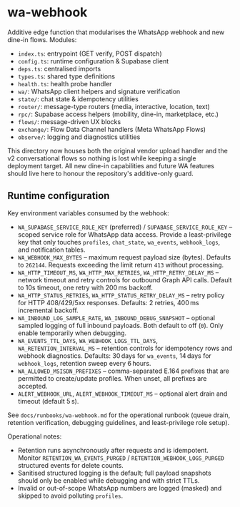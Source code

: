 # wa-webhook

Additive edge function that modularises the WhatsApp webhook and new dine-in
flows. Modules:

- `index.ts`: entrypoint (GET verify, POST dispatch)
- `config.ts`: runtime configuration & Supabase client
- `deps.ts`: centralised imports
- `types.ts`: shared type definitions
- `health.ts`: health probe handler
- `wa/`: WhatsApp client helpers and signature verification
- `state/`: chat state & idempotency utilities
- `router/`: message-type routers (media, interactive, location, text)
- `rpc/`: Supabase access helpers (mobility, dine-in, marketplace, etc.)
- `flows/`: message-driven UX blocks
- `exchange/`: Flow Data Channel handlers (Meta WhatsApp Flows)
- `observe/`: logging and diagnostics utilities

This directory now houses both the original vendor upload handler and the v2
conversational flows so nothing is lost while keeping a single deployment
target. All new dine-in capabilities and future WA features should live here to
honour the repository's additive-only guard.

## Runtime configuration

Key environment variables consumed by the webhook:

- `WA_SUPABASE_SERVICE_ROLE_KEY` (preferred) / `SUPABASE_SERVICE_ROLE_KEY` –
  scoped service role for WhatsApp data access. Provide a least-privilege key
  that only touches `profiles`, `chat_state`, `wa_events`, `webhook_logs`, and
  notification tables.
- `WA_WEBHOOK_MAX_BYTES` – maximum request payload size (bytes). Defaults to
  `262144`. Requests exceeding the limit return `413` without processing.
- `WA_HTTP_TIMEOUT_MS`, `WA_HTTP_MAX_RETRIES`, `WA_HTTP_RETRY_DELAY_MS` –
  network timeout and retry controls for outbound Graph API calls. Default to
  10s timeout, one retry with 200 ms backoff.
- `WA_HTTP_STATUS_RETRIES`, `WA_HTTP_STATUS_RETRY_DELAY_MS` – retry policy for
  HTTP 408/429/5xx responses. Defaults: 2 retries, 400 ms incremental backoff.
- `WA_INBOUND_LOG_SAMPLE_RATE`, `WA_INBOUND_DEBUG_SNAPSHOT` – optional sampled
  logging of full inbound payloads. Both default to off (`0`). Only enable
  temporarily when debugging.
- `WA_EVENTS_TTL_DAYS`, `WA_WEBHOOK_LOGS_TTL_DAYS`, `WA_RETENTION_INTERVAL_MS` –
  retention controls for idempotency rows and webhook diagnostics. Defaults:
  30 days for `wa_events`, 14 days for `webhook_logs`, retention sweep every
  6 hours.
- `WA_ALLOWED_MSISDN_PREFIXES` – comma-separated E.164 prefixes that are
  permitted to create/update profiles. When unset, all prefixes are accepted.
- `ALERT_WEBHOOK_URL`, `ALERT_WEBHOOK_TIMEOUT_MS` – optional alert drain and
  timeout (default 5 s).

See `docs/runbooks/wa-webhook.md` for the operational runbook (queue drain,
retention verification, debugging guidelines, and least-privilege role setup).

Operational notes:

- Retention runs asynchronously after requests and is idempotent. Monitor
  `RETENTION_WA_EVENTS_PURGED` / `RETENTION_WEBHOOK_LOGS_PURGED` structured
  events for delete counts.
- Sanitised structured logging is the default; full payload snapshots should
  only be enabled while debugging and with strict TTLs.
- Invalid or out-of-scope WhatsApp numbers are logged (masked) and skipped to
  avoid polluting `profiles`.
